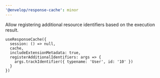 ```yaml
---
'@envelop/response-cache': minor
---
```


Allow registering additional resource identifiers based on the execution result.

```tsx
useResponseCache({
  session: () => null,
  cache,
  includeExtensionMetadata: true,
  registerAdditionalIdentifiers: args => {
    args.trackIdentifier({ typename: 'User', id: '10' })
  }
})
```
